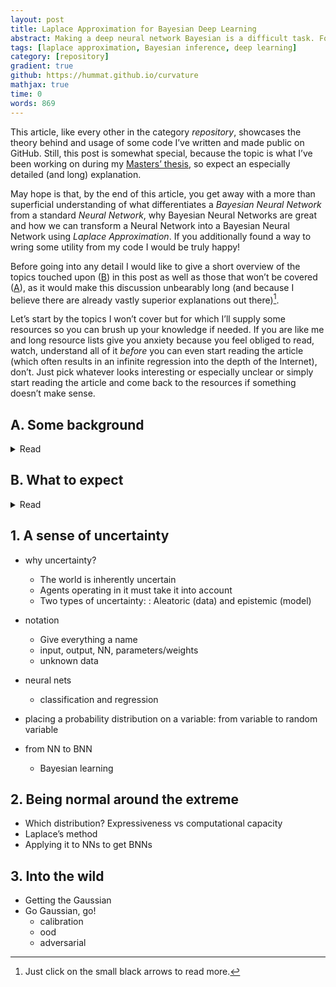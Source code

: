 ```yaml
---
layout: post
title: Laplace Approximation for Bayesian Deep Learning
abstract: Making a deep neural network Bayesian is a difficult task. For my Masters' thesis I've been using Laplace Approximation to achieve this and developed a plug & play PyTorch implementation I would like to showcase in this post. Let's dive in!
tags: [laplace approximation, Bayesian inference, deep learning]
category: [repository]
gradient: true
github: https://hummat.github.io/curvature
mathjax: true
time: 0
words: 869
---
```


This article, like every other in the category _repository_, showcases the theory behind and usage of some code I’ve written and made public on GitHub. Still, this post is somewhat special, because the topic is what I’ve been working on during my [Masters’ thesis](https://elib.dlr.de/131938/1/Humt_thesis.pdf), so expect an especially detailed (and long) explanation.

May hope is that, by the end of this article, you get away with a more than superficial understanding of what differentiates a _Bayesian Neural Network_ from a standard _Neural Network_, why Bayesian Neural Networks are great and how we can transform a Neural Network into a Bayesian Neural Network using _Laplace Approximation_. If you additionally found a way to wring some utility from my code I would be truly happy!

Before going into any detail I would like to give a short overview of the topics touched upon ([B](#b-what-to-expect)) in this post as well as those that won’t be covered ([A](#a-some-background)), as it would make this discussion unbearably long (and because I believe there are already vastly superior explanations out there)[^1].

[^1]: Just click on the small black arrows to read more.

Let’s start by the topics I won’t cover but for which I’ll supply some resources so you can brush up your knowledge if needed. If you are like me and long resource lists give you anxiety because you feel obliged to read, watch, understand all of it _before_ you can even start reading the article (which often results in an infinite regression into the depth of the Internet), don’t. Just pick whatever looks interesting or especially unclear or simply start reading the article and come back to the resources if something doesn’t make sense.

## A. Some background

<details>
<summary>Read</summary>

* **Linear algebra & calculus:** Okay, I know, you see this everywhere and for me at least, it   always feels discomforting. What is it supposed to mean anyway? Do I need to know _all_ of linear algebra and calculus to understand anything? And what does _“know”_ mean? That I can solve matrix multiplications, determinants, Eigenvectors and 10th degree derivatives by hand in a few seconds? That I can proof the fundamental equations that underly those fields? I don’t think so.

  Usually, and this is also true here, it just means that you have an _intuitive_ understanding   of what is happening when multiplying a vector and a matrix or what a 2nd order derivative represents. Luckily, this kind of understanding can be obtained conveniently and even enjoyably by watching the following three video series (by one of my YouTube idols [3Blue1Brown](https://www.youtube.com/c/3blue1brown) who we will probably encounter again and again throughout this section and even throughout this blog):

  * [Essence of linear algebra](https://www.youtube.com/playlist?list=PLZHQObOWTQDPD3MizzM2xVFitgF8hE_ab)
  * [Essence of calculus](https://www.youtube.com/playlist?list=PLZHQObOWTQDMsr9K-rj53DwVRMYO3t5Yr)
  * [Multivariate calculus](https://www.youtube.com/playlist?list=PLSQl0a2vh4HC5feHa6Rc5c0wbRTx56nF7)

* **Probability theory:** As you might have expected from the title, where there is Bayes, probability theory can’t be far. Again, an intuitive understanding will suffice to understand what’s going on.

  * [Seeing theory](https://seeing-theory.brown.edu/)
  * [Probability explained](https://www.youtube.com/playlist?list=PLC58778F28211FA19)
  * [Bayes theorem](https://www.youtube.com/watch?v=HZGCoVF3YvM) and its [proof](https://www.youtube.com/watch?v=U_85TaXbeIo) (optional)
  * [Visual Information Theory](https://colah.github.io/posts/2015-09-Visual-Information/) (optional)

* **[Neural Networks](https://www.youtube.com/playlist?list=PLZHQObOWTQDNU6R1_67000Dx_ZCJB-3pi):** This is the second ingredient next to probability theory you need to construct a Bayesian Neural Network. 3Blue1Brown one more time.

* **Machine Learning:** Not strictly needed, but so cool that I need to share it. A visual introduction to machine learning: Part [1](http://www.r2d3.us/visual-intro-to-machine-learning-part-1/) and [2](http://www.r2d3.us/visual-intro-to-machine-learning-part-2/)
</details>

## B. What to expect

<details>
<summary>Read</summary>

1. **Bayesian Neural Networks:** A guided tour from standard Neural Networks towards their Bayesian counterparts. I’ll be focusing particularly on the connection between the visual explanation of _“placing a probability distribution on the networks weights”_ (a phrase encountered in most articles on the topic) and what that actually looks like when applied (something that tripped me up quite a bit in the beginning).

2. **Laplace Approximation:** This might be the most interesting part for readers already familiar with the basics. We will look at what it is, why it makes sense to use it and how it can be applied to Neural Networks. There will be some math here but also lots of accompanying visualizations to allow for an intuitive understanding of the presented equations. Where applicable I’ll also contrast this method against other popular approaches, pointing out some advantages and disadvantages. Throughout this section I’ll add some code snippets from the repository to connect theory and application.

3. **Application and results:** The reward for sticking with me till this point: Lot’s of figures visualizing the most interesting results and some analysis. I’ll also provide a complete [small scale example](https://github.com/hummat/curvature/blob/master/curvature/tutorial.ipynb) showing how to use the code so that hopefully you won’t have any problems incorporating it into a personal project, should you be so inclined.
</details>

## 1. A sense of uncertainty

* why uncertainty?
  * The world is inherently uncertain
  * Agents operating in it must take it into account
  * Two types of uncertainty: : Aleatoric (data) and epistemic (model)
* notation
  * Give everything a name
  * input, output, NN, parameters/weights
  * unknown data

* neural nets
  * classification and regression
* placing a probability distribution on a variable: from variable to random variable
* from NN to BNN
  * Bayesian learning

## 2. Being normal around the extreme

* Which distribution? Expressiveness vs computational capacity
* Laplace’s method
* Applying it to NNs to get BNNs

## 3. Into the wild

* Getting the Gaussian
* Go Gaussian, go!
  * calibration
  * ood
  * adversarial